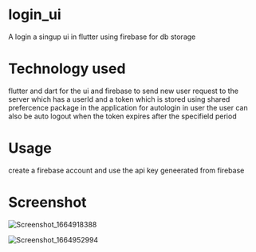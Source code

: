 # login_ui

A login a singup ui in flutter using firebase for db storage 

# Technology used
flutter and dart for the ui and firebase to send new user request to the server 
which has a userId and a token which is stored using shared prefercence package in the application  for autologin in user
the user can also be auto logout when the token expires after the specifield period 

# Usage
create a firebase account and use the api key geneerated from firebase 

# Screenshot

![Screenshot_1664918388](https://user-images.githubusercontent.com/100732124/193999588-c8051ebf-460c-4266-82b9-2b61577f85a5.png)

![Screenshot_1664952994](https://user-images.githubusercontent.com/100732124/193999619-3db6116c-b33f-4017-9df0-fa961291008f.png)
